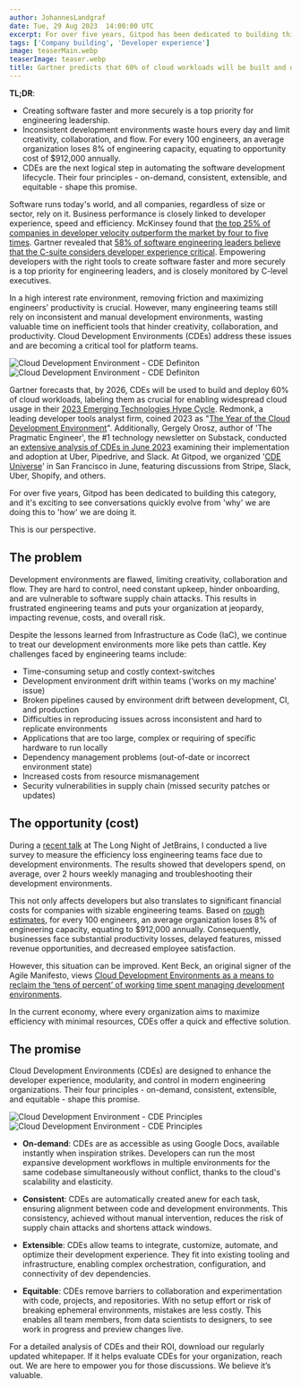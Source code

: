 ```yaml
---
author: JohannesLandgraf
date: Tue, 29 Aug 2023  14:00:00 UTC
excerpt: For over five years, Gitpod has been dedicated to building this category. This is our perspective on the problem, the opportunity (cost) and the promise of CDEs.
tags: ['Company building', 'Developer experience']
image: teaserMain.webp
teaserImage: teaser.webp
title: Gartner predicts that 60% of cloud workloads will be built and deployed using CDEs
---
```


<script>
  import Quotes from "$lib/components/blog/cde-quotes.svelte";
  import Download from "$lib/components/whitepaper/cloud-dev-environments/download.svelte";
  import Wrapper from "$lib/components/webinars/wrapper.svelte";
</script>

**TL;DR**:

-   Creating software faster and more securely is a top priority for engineering leadership.
-   Inconsistent development environments waste hours every day and limit creativity, collaboration, and flow. For every 100 engineers, an average organization loses 8% of engineering capacity, equating to opportunity cost of $912,000 annually.
-   CDEs are the next logical step in automating the software development lifecycle. Their four principles - on-demand, consistent, extensible, and equitable - shape this promise.

Software runs today's world, and all companies, regardless of size or sector, rely on it. Business performance is closely linked to developer experience, speed and efficiency. McKinsey found that [the top 25% of companies in developer velocity outperform the market by four to five times](https://www.mckinsey.com/industries/technology-media-and-telecommunications/our-insights/developer-velocity-how-software-excellence-fuels-business-performance). Gartner revealed that [58% of software engineering leaders believe that the C-suite considers developer experience critical](https://www.gartner.com/en/newsroom/press-releases/2023-04-24-gartner-survey-finds-the-need-to-improve-developer-experience-is-driving-software-engineering-technology-adoption). Empowering developers with the right tools to create software faster and more securely is a top priority for engineering leaders, and is closely monitored by C-level executives.

In a high interest rate environment, removing friction and maximizing engineers' productivity is crucial. However, many engineering teams still rely on inconsistent and manual development environments, wasting valuable time on inefficient tools that hinder creativity, collaboration, and productivity. Cloud Development Environments (CDEs) address these issues and are becoming a critical tool for platform teams.

<img src="/images/blog/gartner-2023-cde-hypecycle/cde-definition.webp" alt="Cloud Development Environment - CDE Definiton" class="hidden md:block my-4 w-11/12"/>

<img src="/images/blog/gartner-2023-cde-hypecycle/cde-definition-mobile.webp" alt="Cloud Development Environment - CDE Definiton" class="block md:hidden my-3"/>

Gartner forecasts that, by 2026, CDEs will be used to build and deploy 60% of cloud workloads, labeling them as crucial for enabling widespread cloud usage in their [2023 Emerging Technologies Hype Cycle](https://www.gartner.com/en/newsroom/press-releases/2023-08-16-gartner-places-generative-ai-on-the-peak-of-inflated-expectations-on-the-2023-hype-cycle-for-emerging-technologies). Redmonk, a leading developer tools analyst firm, coined 2023 as "[The Year of the Cloud Development Environment](https://redmonk.com/jgovernor/2022/12/01/the-year-of-the-cloud-development-environment/)". Additionally, Gergely Orosz, author of 'The Pragmatic Engineer', the #1 technology newsletter on Substack, conducted an [extensive analysis of CDEs in June 2023](https://newsletter.pragmaticengineer.com/p/cloud-development-environments) examining their implementation and adoption at Uber, Pipedrive, and Slack. At Gitpod, we organized '[CDE Universe](https://cdeuniverse.com/)' in San Francisco in June, featuring discussions from Stripe, Slack, Uber, Shopify, and others.

For over five years, Gitpod has been dedicated to building this category, and it's exciting to see conversations quickly evolve from 'why' we are doing this to 'how' we are doing it.

This is our perspective.

## The problem

Development environments are flawed, limiting creativity, collaboration and flow. They are hard to control, need constant upkeep, hinder onboarding, and are vulnerable to software supply chain attacks. This results in frustrated engineering teams and puts your organization at jeopardy, impacting revenue, costs, and overall risk.

Despite the lessons learned from Infrastructure as Code (IaC), we continue to treat our development environments more like pets than cattle. Key challenges faced by engineering teams include:

-   Time-consuming setup and costly context-switches
-   Development environment drift within teams (‘works on my machine’ issue)
-   Broken pipelines caused by environment drift between development, CI, and production
-   Difficulties in reproducing issues across inconsistent and hard to replicate environments
-   Applications that are too large, complex or requiring of specific hardware to run locally
-   Dependency management problems (out-of-date or incorrect environment state)
-   Increased costs from resource mismanagement
-   Security vulnerabilities in supply chain (missed security patches or updates)

## The opportunity (cost)

During a [recent talk](https://www.youtube.com/watch?v=NvmjM7U4rgs) at The Long Night of JetBrains, I conducted a live survey to measure the efficiency loss engineering teams face due to development environments. The results showed that developers spend, on average, over 2 hours weekly managing and troubleshooting their development environments.

This not only affects developers but also translates to significant financial costs for companies with sizable engineering teams. Based on [rough estimates](https://www.linkedin.com/posts/johanneslandgraf_development-environments-are-broken-the-activity-7079816892957216769-bkyu), for every 100 engineers, an average organization loses 8% of engineering capacity, equating to $912,000 annually. Consequently, businesses face substantial productivity losses, delayed features, missed revenue opportunities, and decreased employee satisfaction.

However, this situation can be improved. Kent Beck, an original signer of the Agile Manifesto, views [Cloud Development Environments as a means to reclaim the ‘tens of percent’ of working time spent managing development environments](https://medium.com/@kentbeck_7670/cloud-development-environments-tame-complexity-by-reducing-state-4a154ea7959f).

In the current economy, where every organization aims to maximize efficiency with minimal resources, CDEs offer a quick and effective solution.

## The promise

Cloud Development Environments (CDEs) are designed to enhance the developer experience, modularity, and control in modern engineering organizations. Their four principles - on-demand, consistent, extensible, and equitable - shape this promise.

<img src="/images/blog/gartner-2023-cde-hypecycle/cde-principles.webp" alt="Cloud Development Environment - CDE Principles" class="hidden md:block my-4 w-11/12"/>

<img src="/images/blog/gartner-2023-cde-hypecycle/cde-principles-mobile.webp" alt="Cloud Development Environment - CDE Principles" class="block md:hidden my-3"/>

-   **On-demand**: CDEs are as accessible as using Google Docs, available instantly when inspiration strikes. Developers can run the most expansive development workflows in multiple environments for the same codebase simultaneously without conflict, thanks to the cloud's scalability and elasticity.

-   **Consistent**: CDEs are automatically created anew for each task, ensuring alignment between code and development environments. This consistency, achieved without manual intervention, reduces the risk of supply chain attacks and shortens attack windows.

-   **Extensible**: CDEs allow teams to integrate, customize, automate, and optimize their development experience. They fit into existing tooling and infrastructure, enabling complex orchestration, configuration, and connectivity of dev dependencies.

-   **Equitable**: CDEs remove barriers to collaboration and experimentation with code, projects, and repositories. With no setup effort or risk of breaking ephemeral environments, mistakes are less costly. This enables all team members, from data scientists to designers, to see work in progress and preview changes live.

For a detailed analysis of CDEs and their ROI, download our regularly updated whitepaper. If it helps evaluate CDEs for your organization, reach out. We are here to empower you for those discussions. We believe it’s valuable.

<Wrapper class="mt-x-small md:mt-small px-xx-small py-x-small sm:p-x-small xl:px-small xl:py-x-small !mx-auto">
<Download class="mx-auto lg:m-0"
      toType="cde-whitepaper"
      eventType="guide for Cloud Development Environments"
/>
</Wrapper>
